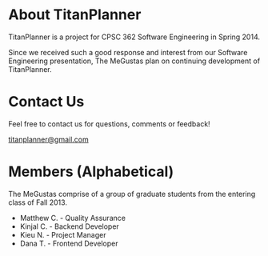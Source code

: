 About TitanPlanner
============

TitanPlanner is a project for CPSC 362 Software Engineering in Spring 2014.

Since we received such a good response and interest from our Software Engineering presentation, The MeGustas plan on continuing development of TitanPlanner.

Contact Us
==========

Feel free to contact us for questions, comments or feedback!

titanplanner@gmail.com

Members (Alphabetical)
======================

The MeGustas comprise of a group of graduate students from the entering class of Fall 2013.

* Matthew C. - Quality Assurance
* Kinjal C. - Backend Developer
* Kieu N. - Project Manager
* Dana T. - Frontend Developer
